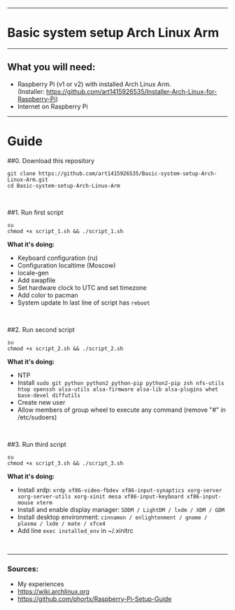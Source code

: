------------------------
# Basic system setup Arch Linux Arm
------------------------

## What you will need:
* Raspberry Pi (v1 or v2) with installed Arch Linux Arm. 
<br>(Installer: https://github.com/art1415926535/Installer-Arch-Linux-for-Raspberry-Pi)
* Internet on Raspberry Pi

------------------------
# Guide 
##0. Download this repository
```
git clone https://github.com/art1415926535/Basic-system-setup-Arch-Linux-Arm.git
cd Basic-system-setup-Arch-Linux-Arm
```
<br>

##1. Run first script
```
su
chmod +x script_1.sh && ./script_1.sh
```
**What it's doing:**
* Keyboard configuration (ru)
* Configuration localtime (Moscow)
* locale-gen
* Add swapfile
* Set hardware clock to UTC and set timezone
* Add color to pacman
* System update
In last line of script has `reboot`
<br>

##2. Run second script
```
su
chmod +x script_2.sh && ./script_2.sh
```
**What it's doing:**
* NTP
* Install `sudo git python python2 python-pip python2-pip zsh nfs-utils htop openssh alsa-utils alsa-firmware alsa-lib alsa-plugins whet base-devel diffutils`
* Create new user
* Allow members of group wheel to execute any command (remove "#" in /etc/sudoers)
<br>

##3. Run third script
```
su
chmod +x script_3.sh && ./script_3.sh
```
**What it's doing:**
* Install xrdp: `xrdp xf86-video-fbdev xf86-input-synaptics xorg-server xorg-server-utils xorg-xinit mesa xf86-input-keyboard xf86-input-mouse xterm `
* Install and enable display manager: `SDDM / LightDM / lxdm / XDM / GDM`
* Install desktop environment: `cinnamon / enlightenment / gnome / plasma / lxde / mate / xfce4`
* Add line `exec installed_env` in ~/.xinitrc
<br>

------------------------

### Sources:
* My experiences
* https://wiki.archlinux.org
* https://github.com/phortx/Raspberry-Pi-Setup-Guide
